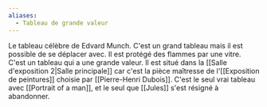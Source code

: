 ```yaml
---
aliases:
  - Tableau de grande valeur
---
```

Le tableau célèbre de Edvard Munch. C'est un grand tableau mais il est possible de se déplacer avec. Il est protégé des flammes par une vitre. 
C'est un tableau qui a une grande valeur.
Il est situé dans la [[Salle d'exposition 2|Salle principale]] car c'est la pièce maîtresse de l'[[Exposition de peintures]] choisie par [[Pierre-Henri Dubois]].
C'est le seul vrai tableau avec [[Portrait of a man]], et le seul que [[Jules]] s'est résigné à abandonner.